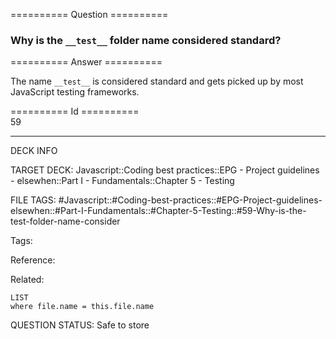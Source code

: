 ========== Question ==========  

### Why is the `__test__` folder name considered standard?  

========== Answer ==========  

The name `__test__` is considered standard and gets picked up by most JavaScript testing frameworks.

========== Id ==========  
59

---

DECK INFO

TARGET DECK: Javascript::Coding best practices::EPG - Project guidelines - elsewhen::Part I - Fundamentals::Chapter 5 - Testing

FILE TAGS: #Javascript::#Coding-best-practices::#EPG-Project-guidelines-elsewhen::#Part-I-Fundamentals::#Chapter-5-Testing::#59-Why-is-the-test-folder-name-consider

Tags:

Reference:

Related:

```dataview
LIST
where file.name = this.file.name
````
QUESTION STATUS: Safe to store
